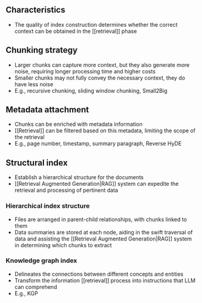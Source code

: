 ## Characteristics

- The quality of index construction determines whether the correct context can be obtained in the [[retrieval]] phase

## Chunking strategy

- Larger chunks can capture more context, but they also generate more noise, requiring longer processing time and higher costs
- Smaller chunks may not fully convey the necessary context, they do have less noise
- E.g., recursive chunking, sliding window chunking, Small2Big

## Metadata attachment

- Chunks can be enriched with metadata information
- [[Retrieval]] can be filtered based on this metadata, limiting the scope of the retrieval
- E.g., page number, timestamp, summary paragraph, Reverse HyDE

## Structural index

- Establish a hierarchical structure for the documents
- [[Retrieval Augmented Generation|RAG]] system can expedite the retrieval and processing of pertinent data

### Hierarchical index structure

- Files are arranged in parent-child relationships, with chunks linked to them
- Data summaries are stored at each node, aiding in the swift traversal of data and assisting the [[Retrieval Augmented Generation|RAG]] system in determining which chunks to extract

### Knowledge graph index

- Delineates the connections between different concepts and entities
- Transform the information [[retrieval]] process into instructions that LLM can comprehend
- E.g., KGP
